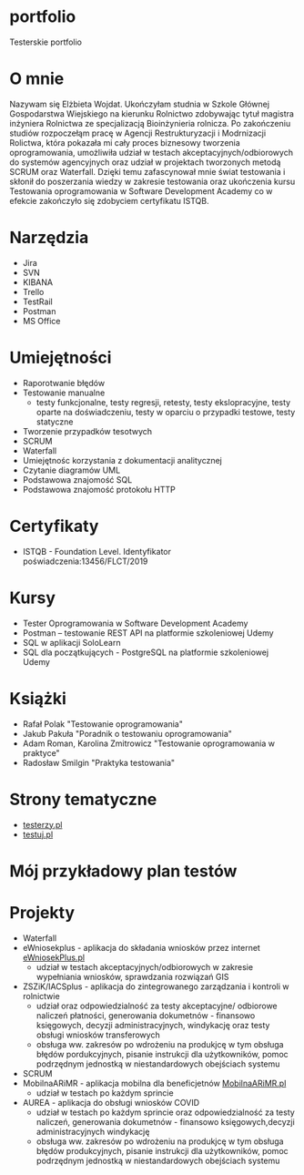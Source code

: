 # portfolio
Testerskie portfolio

# O mnie 
Nazywam się Elżbieta Wojdat. Ukończyłam studnia w Szkole Głównej Gospodarstwa Wiejskiego na kierunku Rolnictwo zdobywając tytuł magistra inżyniera Rolnictwa ze specjalizacją Bioinżynieria rolnicza. Po zakończeniu studiów rozpoczełąm pracę w Agencji Restrukturyzacji i Modrnizacji Rolictwa, która pokazała mi cały proces biznesowy tworzenia oprogramowania, umożliwiła udział w testach akceptacyjnych/odbiorowych do systemów agencyjnych oraz udział w projektach tworzonych metodą SCRUM oraz Waterfall.  Dzięki temu zafascynował mnie świat testowania i skłonił do poszerzania wiedzy w zakresie testowania oraz ukończenia kursu Testowania oprogramowania w Software Development Academy co w efekcie zakończyło się zdobyciem certyfikatu ISTQB. 

# Narzędzia 
 * Jira
 * SVN
 * KIBANA
 * Trello
 * TestRail
 * Postman
 * MS Office

# Umiejętności 
 * Raporotwanie błędów
 * Testowanie manualne
   * testy funkcjonalne, testy regresji, retesty, testy ekslopracyjne, testy oparte na doświadczeniu, testy w oparciu o przypadki testowe, testy statyczne 
 * Tworzenie przypadków tesotwych 
 * SCRUM
 * Waterfall
 * Umiejętnośc korzystania z dokumentacji analitycznej
 * Czytanie diagramów UML
 * Podstawowa znajomość SQL 
 * Podstawowa znajomość protokołu HTTP 

# Certyfikaty 
 * ISTQB - Foundation Level. Identyfikator poświadczenia:13456/FLCT/2019

# Kursy 
 * Tester Oprogramowania w Software Development Academy
 * Postman – testowanie REST API na platformie szkoleniowej Udemy 
 * SQL w aplikacji SoloLearn
 * SQL dla początkujących - PostgreSQL na platformie szkoleniowej Udemy

# Książki
 * Rafał Polak "Testowanie oprogramowania"
 * Jakub Pakuła "Poradnik o testowaniu oprogramowania"
 * Adam Roman, Karolina Zmitrowicz "Testowanie oprogramowania w praktyce"
 * Radosław Smilgin "Praktyka testowania"

# Strony tematyczne
 * [testerzy.pl](https://testerzy.pl/)
 * [testuj.pl](https://testerzy.pl/)
# Mój przykładowy plan testów

# Projekty
 * Waterfall
  * eWniosekplus  - aplikacja do składania wniosków przez internet [eWniosekPlus.pl](https://sso.arimr.gov.pl/auth/realms/ewniosekplus/protocol/openid-connect/auth?client_id=ewniosekplus&redirect_uri=https%3A%2F%2Fewniosek.arimr.gov.pl%2F&state=f59c0bd8-6d36-4aa4-87db-3cfef7373d17&nonce=c96e226e-6b84-4ea4-880d-863cf3937dca&response_mode=fragment&response_type=code&scope=openid)
    * udział w testach akceptacyjnych/odbiorowych w zakresie wypełniania wniosków, sprawdzania rozwiązań GIS
  * ZSZiK/IACSplus - aplikacja do zintegrowanego zarządzania i kontroli w rolnictwie
    * udział oraz odpowiedzialność za testy akceptacyjne/ odbiorowe naliczeń płatności, generowania dokumetnów - finansowo księgowych, decyzji administracyjnych, windykację oraz testy obsługi wniosków transferowych 
    * obsługa ww. zakresów po wdrożeniu na produkjcę w tym obsługa błędów pordukcyjnych, pisanie instrukcji dla użytkowników, pomoc podrzędnym jednostką w niestandardowych obejściach systemu
 * SCRUM 
  * MobilnaARiMR - aplikacja mobilna dla beneficjetnów [MobilnaARiMR.pl](https://www.arimr.gov.pl/mobilna-arimr.html)
    * udział w testach po każdym sprincie 
  * AUREA - aplikacja do obsługi wniosków COVID 
    * udział w testach po każdym sprincie oraz odpowiedzialność za testy naliczeń, generowania dokumetnów - finansowo księgowych,decyzji administracyjnych windykację
    * obsługa ww. zakresów po wdrożeniu na produkjcę w tym obsługa błędów produkcyjnych, pisanie instrukcji dla użytkowników, pomoc podrzędnym jednostką w niestandardowych obejściach systemu
    
 

